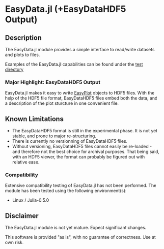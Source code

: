 # EasyData.jl (+EasyDataHDF5 Output)

## Description

The EasyData.jl module provides a simple interface to read/write datasets and plots to files.

Examples of the EasyData.jl capabilities can be found under the [test directory](test/)

### Major Highlight: EasyDataHDF5 Output

EasyData.jl makes it easy to write [EasyPlot](https://github.com/ma-laforge/EasyPlot.jl) objects to HDF5 files.  With the help of the HDF5 file format, EasyDataHDF5 files embed both the data, and a description of the plot sturcture in one convenient file.

## Known Limitations

 - The EasyDataHDF5 format is still in the experimental phase.  It is not yet stable, and prone to major re-structuring.
 - There is currently no versionning of EasyDataHDF5 files.
  - Without versioning, EasyDataHDF5 files cannot easily be re-loaded - and therefore not the best choice for archival purposes.  That being said, with an HDF5 viewer, the format can probably be figured out with relative ease.

### Compatibility

Extensive compatibility testing of EasyData.jl has not been performed.  The module has been tested using the following environment(s):

 - Linux / Julia-0.5.0

## Disclaimer

The EasyData.jl module is not yet mature.  Expect significant changes.

This software is provided "as is", with no guarantee of correctness.  Use at own risk.
